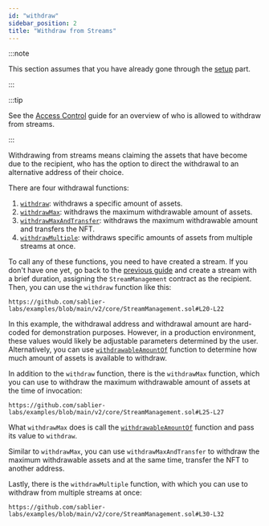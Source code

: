 ```yaml
---
id: "withdraw"
sidebar_position: 2
title: "Withdraw from Streams"
---
```


:::note

This section assumes that you have already gone through the [setup](/guides/lockup/examples/stream-management/setup)
part.

:::

:::tip

See the [Access Control](/reference/lockup/access-control) guide for an overview of who is allowed to withdraw from
streams.

:::

Withdrawing from streams means claiming the assets that have become due to the recipient, who has the option to direct
the withdrawal to an alternative address of their choice.

There are four withdrawal functions:

1. [`withdraw`](/reference/lockup/core/abstracts/abstract.SablierV2Lockup#withdraw): withdraws a specific amount of
   assets.
2. [`withdrawMax`](/reference/lockup/core/abstracts/abstract.SablierV2Lockup#withdrawmax): withdraws the maximum
   withdrawable amount of assets.
3. [`withdrawMaxAndTransfer`](/reference/lockup/core/abstracts/abstract.SablierV2Lockup#withdrawmaxandtransfer):
   withdraws the maximum withdrawable amount and transfers the NFT.
4. [`withdrawMultiple`](/reference/lockup/core/abstracts/abstract.SablierV2Lockup#withdrawmultiple): withdraws specific
   amounts of assets from multiple streams at once.

To call any of these functions, you need to have created a stream. If you don't have one yet, go back to the
[previous guide](/guides/lockup/examples/create-stream/lockup-linear) and create a stream with a brief duration,
assigning the `StreamManagement` contract as the recipient. Then, you can use the `withdraw` function like this:

```solidity reference title="Stream Management: Withdraw"
https://github.com/sablier-labs/examples/blob/main/v2/core/StreamManagement.sol#L20-L22
```

In this example, the withdrawal address and withdrawal amount are hard-coded for demonstration purposes. However, in a
production environment, these values would likely be adjustable parameters determined by the user. Alternatively, you
can use [`withdrawableAmountOf`](/reference/lockup/core/abstracts/abstract.SablierV2Lockup#withdrawableamountof)
function to determine how much amount of assets is available to withdraw.

In addition to the `withdraw` function, there is the `withdrawMax` function, which you can use to withdraw the maximum
withdrawable amount of assets at the time of invocation:

```solidity reference title="Stream Management: Withdraw Max"
https://github.com/sablier-labs/examples/blob/main/v2/core/StreamManagement.sol#L25-L27
```

What `withdrawMax` does is call the
[`withdrawableAmountOf`](/reference/lockup/core/abstracts/abstract.SablierV2Lockup#withdrawableamountof) function and
pass its value to `withdraw`.

Similar to `withdrawMax`, you can use `withdrawMaxAndTransfer` to withdraw the maximum withdrawable assets and at the
same time, transfer the NFT to another address.

Lastly, there is the `withdrawMultiple` function, with which you can use to withdraw from multiple streams at once:

```solidity reference title="Stream Management: Withdraw Multiple"
https://github.com/sablier-labs/examples/blob/main/v2/core/StreamManagement.sol#L30-L32
```
